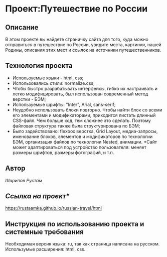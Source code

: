 # Проект:Путешествие по России

## **Описание**
В этом проекте вы найдете страничку сайта для того, куда можно отправиться в путешествие по России, увидите места, картинки, нашей Родины, описания этих мест и ссылок на источники путешественников.

## **Технология проекта**

* Используемые языки - html, css;  
* Использовались стили: normalize.css;  
* Чтобы быстро разрабатывать интерфейсы, гибко их настраивать и легко модифицировать, был использован современный метод верстки - БЭМ;  
* Используемые шрифты: "Inter", Arial, sans-serif; 
* Неудобно использовать блоки повторно. Чтобы найти блок со всеми его элементами и модификаторами, приходится листать длинный CSS-файл. Чем больше код, тем сложнее это сделать. Поэтому файловая структура также была структурирована по БЭМ;    
* Было задействовано: flexbox верстка, Grid Layout, медиа-запросы, именование блоков, элементов и модификаторов по технологии БЭМ, организация файлов по технологии Nested, анимации.
*Сайт может адаптироваться под устройство пользователя: меняет размеры шрифтов, размеры фотографий, и т.п.

## **Автор**
*Шарипов Рустам*

## *Ссылка на проект**
https://rustaamka.github.io/russian-travel/html

## **Инструкция по использованию проекта и системные требования**

Необходимая версия языка: ru, так как страница написана на русском. Использумые расширения: html, css.